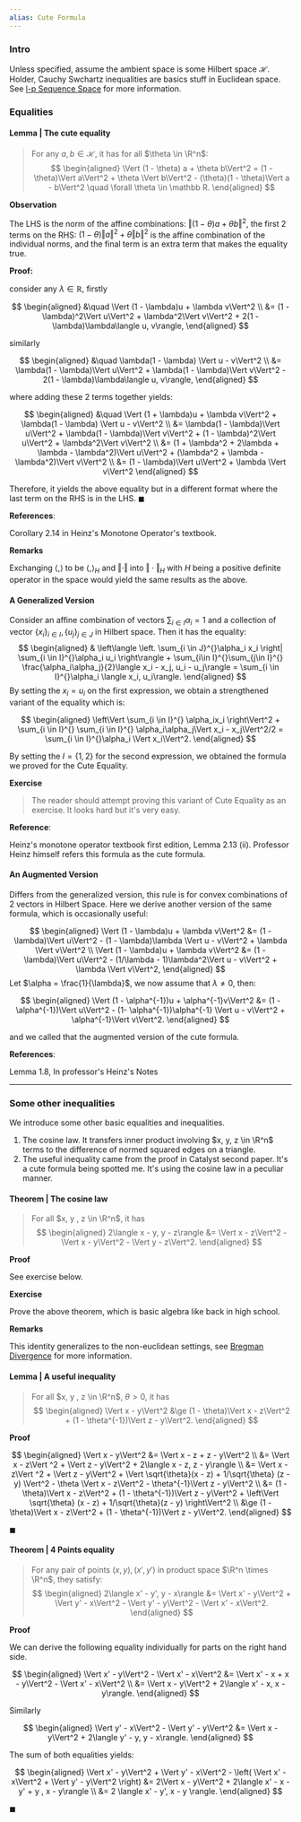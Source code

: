 ```yaml
---
alias: Cute Formula
---
```

### **Intro**

Unless specified, assume the ambient space is some Hilbert space $\mathcal H$. 
Holder, Cauchy Swchartz inequalities are basics stuff in Euclidean space. 
See [l-p Sequence Space](../../MATH%20601%20Functional%20Analysis,%20Measure%20Theory/l-p%20Sequence%20Space.md) for more information. 



### **Equalities**

#### **Lemma | The cute equality**
> For any $a, b \in \mathcal H$, it has for all $\theta \in \R^n$: 
> $$
> \begin{aligned}
>     \Vert (1 - \theta) a + \theta b\Vert^2 = (1 - \theta)\Vert  a\Vert^2 + \theta \Vert b\Vert^2 - 
>     (\theta)(1 - \theta)\Vert a - b\Vert^2 \quad \forall \theta \in \mathbb R. 
> \end{aligned}
> $$


**Observation**

The LHS is the norm of the affine combinations: $\Vert (1 - \theta) a + \theta b\Vert^2$, the first 2 terms on the RHS: $(1 - \theta)\Vert  a\Vert^2 + \theta \Vert b\Vert^2$ is the affine combination of the individual norms, and the final term is an extra term that makes the equality true. 

**Proof:** 

consider any $\lambda \in \mathbb R$, firstly

$$
\begin{aligned}
    &\quad \Vert (1 - \lambda)u + \lambda v\Vert^2 
    \\
    &= 
    (1 - \lambda)^2\Vert u\Vert^2 + 
    \lambda^2\Vert v\Vert^2 + 2(1 - \lambda)\lambda\langle u, v\rangle, 
\end{aligned}
$$

similarly

$$
\begin{aligned}
    &\quad \lambda(1 - \lambda) \Vert u - v\Vert^2
    \\
    &= 
    \lambda(1 - \lambda)\Vert u\Vert^2 + 
    \lambda(1 - \lambda)\Vert v\Vert^2 - 
    2(1 - \lambda)\lambda\langle u, v\rangle, 
\end{aligned}
$$

where adding these 2 terms together yields: 

$$
\begin{aligned}
    &\quad 
    \Vert (1 + \lambda)u + \lambda v\Vert^2 + \lambda(1 - \lambda)
    \Vert u - v\Vert^2
    \\
    &= 
    \lambda(1 - \lambda)\Vert u\Vert^2 + 
    \lambda(1 - \lambda)\Vert v\Vert^2 
    + 
    (1 - \lambda)^2\Vert u\Vert^2 + 
    \lambda^2\Vert v\Vert^2
    \\
    &= 
    (1 + \lambda^2 + 2\lambda + \lambda - \lambda^2)\Vert u\Vert^2
    + 
    (\lambda^2 + \lambda - \lambda^2)\Vert v\Vert^2
    \\
    &= 
    (1 - \lambda)\Vert u\Vert^2 + \lambda \Vert v\Vert^2
\end{aligned}
$$

Therefore, it yields the above equality but in a different format where the last term on the RHS is in the LHS. $\blacksquare$

**References**: 

Corollary 2.14 in Heinz's Monotone Operator's textbook. 

**Remarks**

Exchanging $\langle ,\rangle$ to be $\langle ,\rangle_H$ and $\Vert \cdot\Vert$ into $\Vert \cdot\Vert_H$ with $H$ being a positive definite operator in the space would yield the same results as the above. 


#### **A Generalized Version**

Consider an affine combination of vectors $\sum_{i\in I} \alpha_i = 1$ and a collection of vector $\{x_i\}_{i \in I}, \{u_j\}_{j \in J}$ in Hilbert space. 
Then it has the equality: 
$$
\begin{aligned}
    &
    \left\langle 
        \left.
        \sum_{i \in J}^{}\alpha_i x_i
        \right|
        \sum_{i \in I}^{}\alpha_i u_i
    \right\rangle +
    \sum_{i\in I}^{}\sum_{j\in I}^{}
        \frac{\alpha_i\alpha_j}{2}\langle x_i - x_j, u_i - u_j\rangle
    = 
    \sum_{i \in I}^{}\alpha_i \langle x_i, u_i\rangle. 
\end{aligned}
$$
By setting the $x_i = u_i$ on the first expression, we obtain a strengthened variant of the equality which is: 

$$
\begin{aligned}
    \left\Vert \sum_{i \in I}^{}
        \alpha_ix_i
    \right\Vert^2
    + 
    \sum_{i \in I}^{}
        \sum_{i \in I}^{}
            \alpha_i\alpha_j\Vert x_i - x_j\Vert^2/2
    = 
    \sum_{i \in I}^{}\alpha_i \Vert x_i\Vert^2.
\end{aligned}
$$


By setting the $I = \{1, 2\}$ for the second expression, we obtained the formula we proved for the Cute Equality. 

**Exercise**
> The reader should attempt proving this variant of Cute Equality as an exercise. 
> It looks hard but it's very easy. 


**Reference**:

Heinz's monotone operator textbook first edition, Lemma 2.13 (ii). Professor Heinz himself refers this formula as the cute formula. 

#### **An Augmented Version**

Differs from the generalized version, this rule is for convex combinations of 2 vectors in Hilbert Space. 
Here we derive another version of the same formula, which is occasionally useful: 

$$
\begin{aligned}
    \Vert (1 - \lambda)u + \lambda v\Vert^2 
    &= 
    (1 - \lambda)\Vert u\Vert^2 - (1 - \lambda)\lambda \Vert u - v\Vert^2 + \lambda \Vert v\Vert^2
    \\
    \Vert (1 - \lambda)u + \lambda v\Vert^2 
    &= 
    (1 - \lambda)\Vert u\Vert^2 - (1/\lambda - 1)\lambda^2\Vert u - v\Vert^2 + \lambda \Vert v\Vert^2, 
\end{aligned}
$$
Let $\alpha = \frac{1}{\lambda}$, we now assume that $\lambda \neq 0$, then: 

$$
\begin{aligned}
    \Vert (1 - \alpha^{-1})u + \alpha^{-1}v\Vert^2 &= 
    (1 - \alpha^{-1})\Vert u\Vert^2 - (1- \alpha^{-1})\alpha^{-1}
    \Vert u - v\Vert^2 + \alpha^{-1}\Vert v\Vert^2. 
\end{aligned}
$$

and we called that the augmented version of the cute formula.


**References**: 

Lemma 1.8, In professor's Heinz's Notes



---
### **Some other inequalities**

We introduce some other basic equalities and inequalities. 

1. The cosine law. It transfers inner product involving $x, y, z \in \R^n$ terms to the difference of normed squared edges on a triangle. 
2. The useful inequality came from the proof in Catalyst second paper. It's a cute formula being spotted me. It's using the cosine law in a peculiar manner. 

#### **Theorem | The cosine law**
> For all $x, y , z \in \R^n$, it has 
> $$
> \begin{aligned}
>     2\langle x - y, y - z\rangle &= 
>     \Vert x - z\Vert^2 - \Vert x - y\Vert^2 - \Vert y - z\Vert^2. 
> \end{aligned}
> $$

**Proof**

See exercise below. 

**Exercise**

Prove the above theorem, which is basic algebra like back in high school.

**Remarks**

This identity generalizes to the non-euclidean settings, see [Bregman Divergence](../Bregman%20Divergence.md) for more information. 

#### **Lemma | A useful inequality**
> For all $x, y , z \in \R^n$, $\theta > 0$, it has 
> $$
> \begin{aligned}
>     \Vert x - y\Vert^2 &\ge 
>     (1 - \theta)\Vert x - z\Vert^2 + (1 - \theta^{-1})\Vert z - y\Vert^2. 
> \end{aligned}
> $$

**Proof**

$$
\begin{aligned}
    \Vert x - y\Vert^2 
    &= \Vert x - z + z - y\Vert^2
    \\
    &= \Vert x - z\Vert ^2 + \Vert z - y\Vert^2 + 2\langle x - z, z - y\rangle
    \\
    &= \Vert x - z\Vert ^2 + \Vert z - y\Vert^2 + 
    \Vert 
        \sqrt{\theta}(x - z) + 1/\sqrt{\theta} (z - y)
    \Vert^2
    - \theta \Vert x - z\Vert^2 - \theta^{-1}\Vert z - y\Vert^2
    \\
    &= 
    (1 - \theta)\Vert x - z\Vert^2 + (1 - \theta^{-1})\Vert z - y\Vert^2
    + \left\Vert 
        \sqrt{\theta} (x - z) + 1/\sqrt{\theta}(z - y)
    \right\Vert^2
    \\
    &\ge 
    (1 - \theta)\Vert x - z\Vert^2 + (1 - \theta^{-1})\Vert z - y\Vert^2. 
\end{aligned}
$$

$\blacksquare$


#### **Theorem | 4 Points equality**
> For any pair of points $(x, y), (x', y')$ in product space $\R^n \times \R^n$, they satisfy: 
> $$
> \begin{aligned}
>     2\langle x' - y', y - x\rangle
>     &= 
>     \Vert x' - y\Vert^2 + \Vert y' - x\Vert^2
>     - \Vert y' - y\Vert^2 - \Vert x' - x\Vert^2. 
> \end{aligned}
> $$

**Proof**

We can derive the following equality individually for parts on the right hand side. 

$$
\begin{aligned}
    \Vert x' - y\Vert^2 - \Vert x' - x\Vert^2
    &= 
    \Vert x' - x + x - y\Vert^2 - \Vert x' - x\Vert^2
    \\
    &= \Vert x - y\Vert^2 + 2\langle x' - x, x - y\rangle. 
\end{aligned}
$$

Similarly

$$
\begin{aligned}
    \Vert y' - x\Vert^2 - \Vert y' - y\Vert^2
    &= \Vert x - y\Vert^2 + 2\langle y' - y, y - x\rangle. 
\end{aligned}
$$

The sum of both equalities yields: 

$$
\begin{aligned}
    \Vert x' - y\Vert^2 + \Vert y' - x\Vert^2
    - 
    \left(
        \Vert x' - x\Vert^2 + \Vert y' - y\Vert^2
    \right) &= 
    2\Vert x - y\Vert^2
    + 2\langle x' - x - y' + y , x - y\rangle
    \\
    &=  2 \langle x' - y', x - y \rangle. 
\end{aligned}
$$

$\blacksquare$
